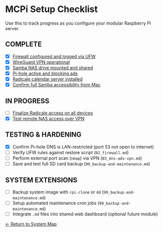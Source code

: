 # MCPi Setup Checklist

Use this to track progress as you configure your modular Raspberry Pi server.

## COMPLETE
- [x] [Firewall configured and logged via UFW](02_firewall.md)
- [x] [WireGuard VPN operational](03_dns-ads-vpn.md)
- [x] [Samba NAS drive mounted and shared](04_storage-nas.md)
- [x] [Pi-hole active and blocking ads](03_dns-ads-vpn.md)
- [x] [Radicale calendar server installed](06_calendar-server.md)
- [x] [Confirm full Samba accessibility from Mac](04_storage-nas.md)

## IN PROGRESS
- [ ] [Finalize Radicale access on all devices](06_calendar-server.md)
- [x] [Test remote NAS access over VPN](04_storage-nas.md)

## TESTING & HARDENING
- [x] Confirm Pi-hole DNS is LAN-restricted (port 53 not open to internet)
- [ ] Verify UFW rules against restore script (`02_firewall.md`)
- [ ] Perform external port scan (`nmap`) via VPN (`03_dns-ads-vpn.md`)
- [ ] Save and test full SD card backup (`99_backup-and-maintenance.md`)

## SYSTEM EXTENSIONS
- [ ] Backup system image with `rpi-clone` or `dd` (`99_backup-and-maintenance.md`)
- [ ] Setup automated maintenance cron jobs (`99_backup-and-maintenance.md`)
- [ ] Integrate `.md` files into shared web dashboard (optional future module)

[← Return to System Map](../MCPi_systemMap.md)
